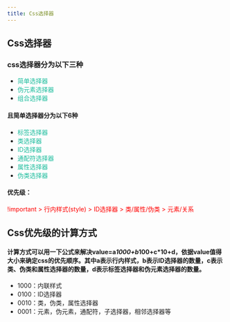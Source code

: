 ```yaml
---
title: Css选择器
---
```


## Css选择器
### css选择器分为以下三种
* <font color=#1abc9c>简单选择器</font>
* <font color=#1abc9c>伪元素选择器</font>
* <font color=#1abc9c>组合选择器</font>
#### 且简单选择器分为以下6种
* <font color=#1abc9c>标签选择器</font>
* <font color=#1abc9c>类选择器</font>
* <font color=#1abc9c>ID选择器</font>
* <font color=#1abc9c>通配符选择器</font>
* <font color=#1abc9c>属性选择器</font>
* <font color=#1abc9c>伪类选择器</font>

#### 优先级：
<font color=red>
!important > 行内样式(style) > ID选择器 > 类/属性/伪类 > 元素/关系 
</font>


## Css优先级的计算方式
#### 计算方式可以用一下公式来解决value=a*1000+b*100+c*10+d，依据value值得大小来确定css的优先顺序。其中a表示行内样式，b表示ID选择器的数量，c表示类、伪类和属性选择器的数量，d表示标签选择器和伪元素选择器的数量。
* 1000：内联样式
* 0100：ID选择器
* 0010：类，伪类，属性选择器
* 0001：元素，伪元素，通配符，子选择器，相邻选择器等

